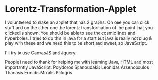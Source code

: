 # Lorentz-Transformation-Applet
I volunteered to make an applet that has 2 graphs. On one you can click stuff and on the other one the lorentz transformation of the point that you clicked is shown. You should be able to see the cosmic lines and hyperboles. I tried to do this in java for a start but java is really not plug & play with these and we need this to be short and sweet, so JavaScript.

I'll try to use CanvasJS and Jquery.

People i need to thank for helping me with learning Java, HTML and most importantly JavaScript.
Polydoros Spanoudakis
Leonidas Arsenopoulos
Thanasis Ermidis
Mixalis Kalogris
